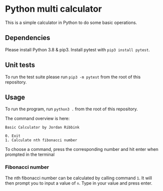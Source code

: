 # Python multi calculator

This is a simple calculator in Python to do some basic operations.

## Dependencies

Please install Python 3.8 & pip3. Install pytest with `pip3 install pytest`.

## Unit tests

To run the test suite please run `pip3 -m pytest` from the root of this repository.

## Usage

To run the program, run `python3 .` from the root of this repository.

The command overview is here:

```
Basic Calculator by Jordan Ribbink

0. Exit
1. Calculate nth fibonacci number
```

To choose a command, press the corresponding number and hit enter when prompted in the terminal

### Fibonacci number

The nth fibonacci number can be calculated by calling command `1`. It will then prompt you to input a value of `n`. Type in your value and press enter.
